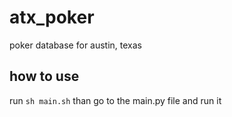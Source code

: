 # atx_poker
poker database for austin, texas
## how to use
run `sh main.sh`
than go to the main.py file and run it
